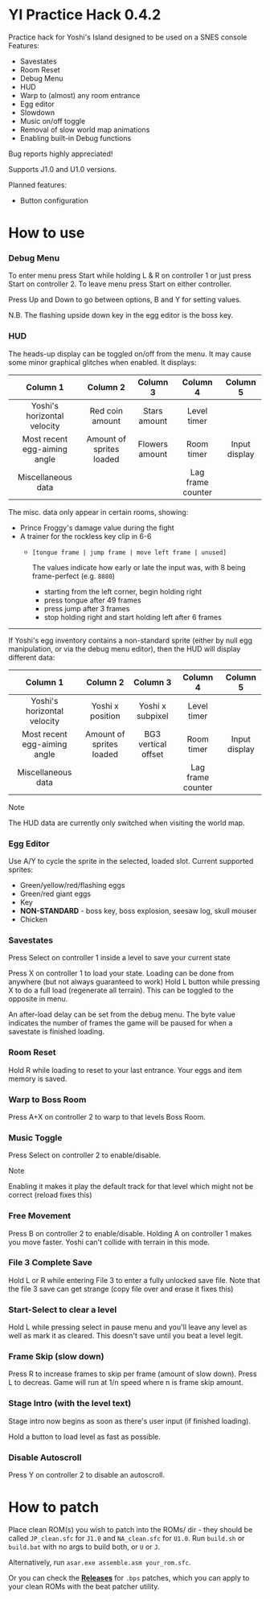 # YI Practice Hack 0.4.2
Practice hack for Yoshi's Island designed to be used on a SNES console
Features:
* Savestates
* Room Reset
* Debug Menu
* HUD
* Warp to (almost) any room entrance
* Egg editor
* Slowdown
* Music on/off toggle
* Removal of slow world map animations
* Enabling built-in Debug functions

Bug reports highly appreciated!

Supports J1.0 and U1.0 versions.

Planned features:
* Button configuration

# How to use
### Debug Menu
To enter menu press Start while holding L & R on controller 1 or just press Start on controller 2.
To leave menu press Start on either controller.

Press Up and Down to go between options, B and Y for setting values.

N.B. The flashing upside down key in the egg editor is the boss key.

### HUD
The heads-up display can be toggled on/off from the menu. It may cause some minor graphical glitches when enabled.
It displays:

Column 1 | Column 2 | Column 3 | Column 4 | Column 5
:------: | :------: | :------: | :------: | :------:
Yoshi's horizontal velocity | Red coin amount | Stars amount | Level timer | 
Most recent egg-aiming angle | Amount of sprites loaded | Flowers amount | Room timer | Input display
Miscellaneous data | | | Lag frame counter | 

The misc. data only appear in certain rooms, showing:
* Prince Froggy's damage value during the fight
* A trainer for the rockless key clip in 6-6
  * `[tongue frame | jump frame | move left frame | unused]`

    The values indicate how early or late the input was, with 8 being frame-perfect (e.g. `8880`)
    - starting from the left corner, begin holding right
    - press tongue after 49 frames
    - press jump after 3 frames
    - stop holding right and start holding left after 6 frames

---

If Yoshi's egg inventory contains a non-standard sprite (either by null egg manipulation, or via the debug menu editor), then the HUD will display different data:

Column 1 | Column 2 | Column 3 | Column 4 | Column 5
:------: | :------: | :------: | :------: | :------:
Yoshi's horizontal velocity | Yoshi x position | Yoshi x subpixel | Level timer | 
Most recent egg-aiming angle | Amount of sprites loaded | BG3 vertical offset | Room timer | Input display
Miscellaneous data | | | Lag frame counter | 

> [!NOTE]
> The HUD data are currently only switched when visiting the world map.

### Egg Editor
Use A/Y to cycle the sprite in the selected, loaded slot.
Current supported sprites:
- Green/yellow/red/flashing eggs
- Green/red giant eggs
- Key
- **NON-STANDARD** - boss key, boss explosion, seesaw log, skull mouser
- Chicken

### Savestates
Press Select on controller 1 inside a level to save your current state

Press X on controller 1 to load your state. Loading can be done from anywhere (but not always guaranteed to work)
Hold L button while pressing X to do a full load (regenerate all terrain). This can be toggled to the opposite in menu.

An after-load delay can be set from the debug menu. The byte value indicates the number of frames the game will be paused for when a savestate is finished loading.

### Room Reset
Hold R while loading to reset to your last entrance. Your eggs and item memory is saved.

### Warp to Boss Room
Press A+X on controller 2 to warp to that levels Boss Room.

### Music Toggle
Press Select on controller 2 to enable/disable. 
> [!NOTE]
> Enabling it makes it play the default track for that level which might not be correct (reload fixes this)

### Free Movement
Press B on controller 2 to enable/disable. Holding A on controller 1 makes you move faster. Yoshi can't collide with terrain in this mode.

### File 3 Complete Save
Hold L or R while entering File 3 to enter a fully unlocked save file. Note that the file 3 save can get strange (copy file over and erase it fixes this)

### Start-Select to clear a level
Hold L while pressing select in pause menu and you'll leave any level as well as mark it as cleared. This doesn't save until you beat a level legit.

### Frame Skip (slow down)
Press R to increase frames to skip per frame (amount of slow down). Press L to decreas. Game will run at 1/n speed where n is frame skip amount. 

### Stage Intro (with the level text)
Stage intro now begins as soon as there's user input (if finished loading).

Hold a button to load level as fast as possible.

### Disable Autoscroll
Press Y on controller 2 to disable an autoscroll.


# How to patch
Place clean ROM(s) you wish to patch into the ROMs/ dir - they should be called `JP_clean.sfc` for `J1.0` and `NA_clean.sfc` for `U1.0`.
Run `build.sh` or `build.bat` with no args to build both, or `U` or `J`.

Alternatively, run `asar.exe assemble.asm your_rom.sfc`.

Or you can check the [**Releases**](https://github.com/Arnethegreat/yoshisisland-practice-hack/releases) for `.bps` patches, which you can apply to your clean ROMs with the beat patcher utility.
